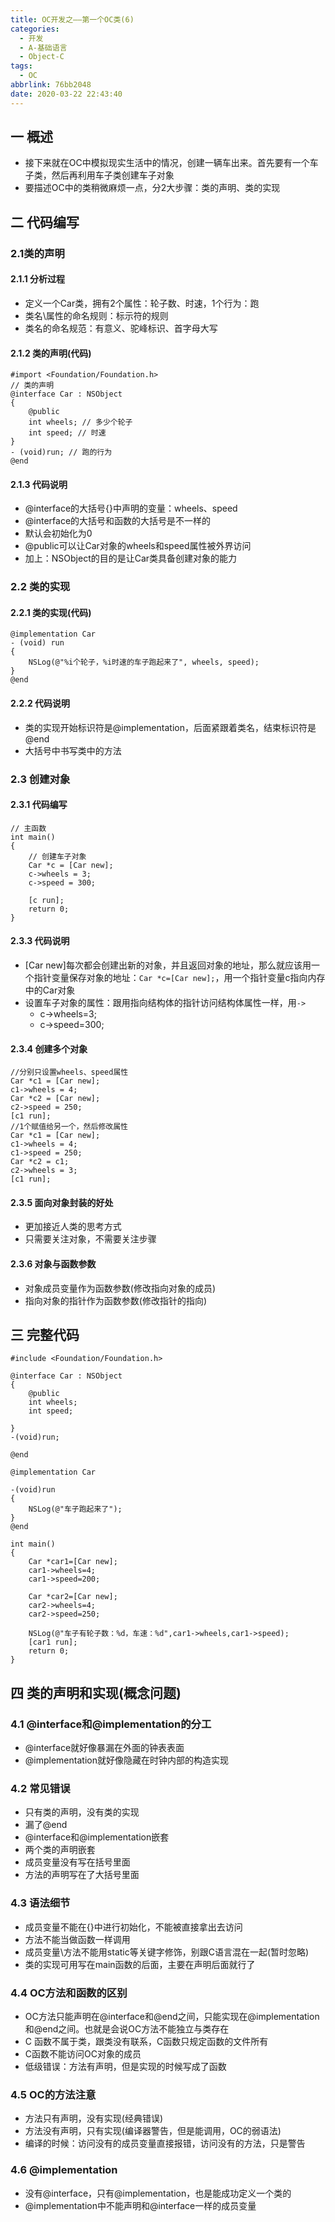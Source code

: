 ```yaml
---
title: OC开发之——第一个OC类(6)
categories:
  - 开发
  - A-基础语言
  - Object-C
tags:
  - OC
abbrlink: 76bb2048
date: 2020-03-22 22:43:40
---
```

## 一 概述

* 接下来就在OC中模拟现实生活中的情况，创建一辆车出来。首先要有一个车子类，然后再利用车子类创建车子对象
* 要描述OC中的类稍微麻烦一点，分2大步骤：类的声明、类的实现

<!--more-->

## 二 代码编写

### 2.1类的声明

#### 2.1.1 分析过程

* 定义一个Car类，拥有2个属性：轮子数、时速，1个行为：跑
* 类名\属性的命名规则：标示符的规则
* 类名的命名规范：有意义、驼峰标识、首字母大写

#### 2.1.2 类的声明(代码)

```
#import <Foundation/Foundation.h>
// 类的声明
@interface Car : NSObject
{
    @public
    int wheels; // 多少个轮子
    int speed; // 时速
}
- (void)run; // 跑的行为
@end
```

#### 2.1.3 代码说明

* @interface的大括号{}中声明的变量：wheels、speed
* @interface的大括号和函数的大括号是不一样的
* 默认会初始化为0
* @public可以让Car对象的wheels和speed属性被外界访问
* 加上：NSObject的目的是让Car类具备创建对象的能力

### 2.2 类的实现

#### 2.2.1 类的实现(代码)

```
@implementation Car
- (void) run
{
    NSLog(@"%i个轮子，%i时速的车子跑起来了", wheels, speed);
}
@end
```

#### 2.2.2 代码说明

* 类的实现开始标识符是@implementation，后面紧跟着类名，结束标识符是@end
* 大括号中书写类中的方法

### 2.3 创建对象

#### 2.3.1 代码编写

```
// 主函数
int main()
{
    // 创建车子对象
    Car *c = [Car new];
    c->wheels = 3;
    c->speed = 300;
    
    [c run];
    return 0;
}
```

#### 2.3.3 代码说明

* [Car new]每次都会创建出新的对象，并且返回对象的地址，那么就应该用一个指针变量保存对象的地址：`Car *c=[Car new];`，用一个指针变量c指向内存中的Car对象
* 设置车子对象的属性：跟用指向结构体的指针访问结构体属性一样，用`->`
  - c->wheels=3;
  - c->speed=300;

#### 2.3.4 创建多个对象

```
//分别只设置wheels、speed属性
Car *c1 = [Car new];
c1->wheels = 4;
Car *c2 = [Car new];
c2->speed = 250;
[c1 run];
//1个赋值给另一个，然后修改属性
Car *c1 = [Car new];
c1->wheels = 4;
c1->speed = 250;
Car *c2 = c1;
c2->wheels = 3;
[c1 run];
```
#### 2.3.5 面向对象封装的好处

* 更加接近人类的思考方式
* 只需要关注对象，不需要关注步骤

#### 2.3.6 对象与函数参数

* 对象成员变量作为函数参数(修改指向对象的成员)
* 指向对象的指针作为函数参数(修改指针的指向)

## 三 完整代码

```
#include <Foundation/Foundation.h>

@interface Car : NSObject
{
    @public
    int wheels;
    int speed;
    
}
-(void)run;

@end

@implementation Car

-(void)run
{
    NSLog(@"车子跑起来了");
}
@end

int main()
{
    Car *car1=[Car new];
    car1->wheels=4;
    car1->speed=200;
    
    Car *car2=[Car new];
    car2->wheels=4;
    car2->speed=250;
    
    NSLog(@"车子有轮子数：%d，车速：%d",car1->wheels,car1->speed);
    [car1 run];
    return 0;
}
```

## 四 类的声明和实现(概念问题)

### 4.1 @interface和@implementation的分工

* @interface就好像暴漏在外面的钟表表面
* @implementation就好像隐藏在时钟内部的构造实现

### 4.2 常见错误

* 只有类的声明，没有类的实现
* 漏了@end
* @interface和@implementation嵌套
* 两个类的声明嵌套
* 成员变量没有写在括号里面
* 方法的声明写在了大括号里面

### 4.3 语法细节

* 成员变量不能在{}中进行初始化，不能被直接拿出去访问
* 方法不能当做函数一样调用
* 成员变量\方法不能用static等关键字修饰，别跟C语言混在一起(暂时忽略)
* 类的实现可用写在main函数的后面，主要在声明后面就行了

### 4.4 OC方法和函数的区别

* OC方法只能声明在@interface和@end之间，只能实现在@implementation和@end之间。也就是会说OC方法不能独立与类存在
* C 函数不属于类，跟类没有联系，C函数只规定函数的文件所有
* C函数不能访问OC对象的成员
* 低级错误：方法有声明，但是实现的时候写成了函数

### 4.5 OC的方法注意

* 方法只有声明，没有实现(经典错误)
* 方法没有声明，只有实现(编译器警告，但是能调用，OC的弱语法)
* 编译的时候：访问没有的成员变量直接报错，访问没有的方法，只是警告

### 4.6 @implementation

* 没有@interface，只有@implementation，也是能成功定义一个类的
* @implementation中不能声明和@interface一样的成员变量
